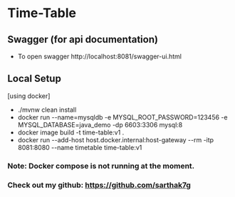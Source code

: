 # Time-Table

## Swagger (for api documentation)
- To open swagger http://localhost:8081/swagger-ui.html

## Local Setup
[using docker]
 - ./mvnw clean install
 - docker run --name=mysqldb -e MYSQL_ROOT_PASSWORD=123456 -e  MYSQL_DATABASE=java_demo -dp 6603:3306 mysql:8
 - docker image build -t time-table:v1 .
 - docker run --add-host host.docker.internal:host-gateway --rm -itp 8081:8080 --name timetable time-table:v1

### Note: Docker compose is not running at the moment.

### Check out my github: https://github.com/sarthak7g